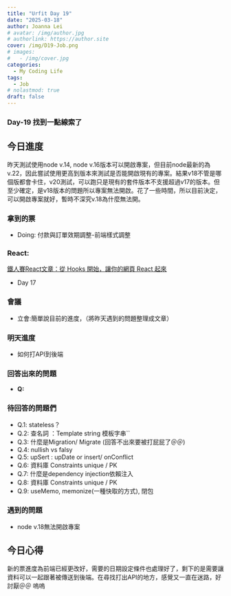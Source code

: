 ```yaml
---
title: "Urfit Day 19"
date: "2025-03-18"
author: Joanna Lei
# avatar: /img/author.jpg
# authorlink: https://author.site
cover: /img/D19-Job.png
# images:
#   - /img/cover.jpg
categories:
  - My Coding Life
tags:
  - Job
# nolastmod: true
draft: false
---
```


### Day-19 找到一點線索了
  
<!--more-->
  
## 今日進度
昨天測試使用node  v.14, node v.16版本可以開啟專案，但目前node最新的為v.22，因此嘗試使用更高到版本來測試是否能開啟現有的專案。結果v18不管是哪個版都會卡住，v20測試，可以跑只是現有的套件版本不支援超過v17的版本。但至少確定，是v18版本的問題所以專案無法開啟。花了一些時間，所以目前決定，可以開啟專案就好，暫時不深究v.18為什麼無法開。  

### 拿到的票
- Doing: 付款與訂單效期調整-前端樣式調整

### React:
[鐵人賽React文章：從 Hooks 開始，讓你的網頁 React 起來](https://ithelp.ithome.com.tw/articles/10216355)

- Day 17


### 會議 
- 立會:簡單說目前的進度，（將昨天遇到的問題整理成文章）


### 明天進度
- 如何打API到後端

### 回答出來的問題
- **Q:**   

### 待回答的問題們  
- Q.1: stateless？
- Q.2: 查名詞 ：Template string 模板字串``
- Q.3: 什麼是Migration/ Migrate (回答不出來要被打屁屁了＠＠)
- Q.4: nullish vs falsy
- Q.5: upSert : upDate or insert/ onConflict 
- Q.6: 資料庫 Constraints unique / PK
- Q.7: 什麼是dependency injection依賴注入
- Q.8: 資料庫 Constraints unique / PK
- Q.9: useMemo, memonize(一種快取的方式), 閉包

### 遇到的問題
- node v.18無法開啟專案


## 今日心得
新的票進度為前端已經更改好，需要的日期設定條件也處理好了，剩下的是需要讓資料可以一起跟著被傳送到後端。在尋找打出API的地方，感覺又一直在迷路，好討厭＠＠ 嗚嗚